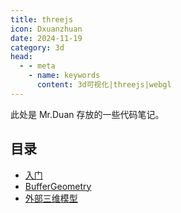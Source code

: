 ```yaml
---
title: threejs
icon: Dxuanzhuan
date: 2024-11-19
category: 3d
head:
  - - meta
    - name: keywords
      content: 3d可视化|threejs|webgl
---
```


此处是 Mr.Duan 存放的一些代码笔记。

## 目录

- [入门](basic)
- [BufferGeometry](geometry)
- [外部三维模型](blender)
